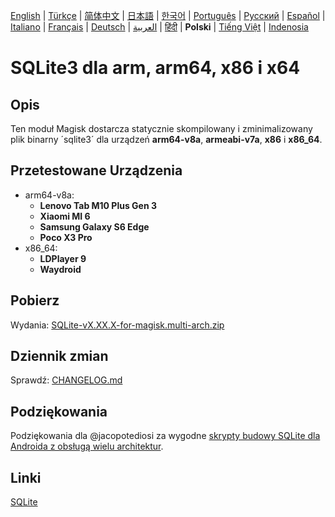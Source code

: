 [English](README.md) | [Türkçe](README-TR.md) | [简体中文](README-CN.md) | [日本語](README-JP.md) | [한국어](README-KR.md) | [Português](README-PT.md) | [Русский](README-RU.md) | [Español](README-ES.md) | [Italiano](README-IT.md) | [Français](README-FR.md) | [Deutsch](README-DE.md) | [العربية](README-AR.md) | [हिंदी](README-IN.md) | **Polski** | [Tiếng Việt](README-VI.md) | [Indenosia](README-ID)


# SQLite3 dla arm, arm64, x86 i x64

## Opis

Ten moduł Magisk dostarcza statycznie skompilowany i zminimalizowany plik binarny ´sqlite3´ dla urządzeń **arm64-v8a**, **armeabi-v7a**, **x86** i **x86_64**.

## Przetestowane Urządzenia

 - arm64-v8a:
   - **Lenovo Tab M10 Plus Gen 3**
   - **Xiaomi MI 6**
   - **Samsung Galaxy S6 Edge**
   - **Poco X3 Pro**
 - x86_64:
   - **LDPlayer 9**
   - **Waydroid**
   
## Pobierz

Wydania: [SQLite-vX.XX.X-for-magisk.multi-arch.zip](https://github.com/rojenzaman/sqlite3-magisk-module/releases)

## Dziennik zmian

Sprawdź: [CHANGELOG.md](CHANGELOG.md)

## Podziękowania

Podziękowania dla @jacopotediosi za wygodne [skrypty budowy SQLite dla Androida z obsługą wielu architektur](https://github.com/jacopotediosi/sqlite3-android).

## Linki
[SQLite](https://www.sqlite.org/)